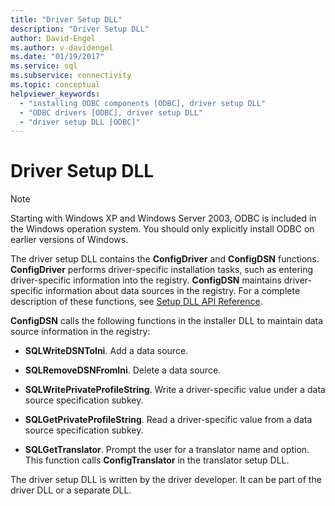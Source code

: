```yaml
---
title: "Driver Setup DLL"
description: "Driver Setup DLL"
author: David-Engel
ms.author: v-davidengel
ms.date: "01/19/2017"
ms.service: sql
ms.subservice: connectivity
ms.topic: conceptual
helpviewer_keywords:
  - "installing ODBC components [ODBC], driver setup DLL"
  - "ODBC drivers [ODBC], driver setup DLL"
  - "driver setup DLL [ODBC]"
---
```

# Driver Setup DLL
> [!NOTE]  
>  Starting with Windows XP and Windows Server 2003, ODBC is included in the Windows operation system. You should only explicitly install ODBC on earlier versions of Windows.  
  
 The driver setup DLL contains the **ConfigDriver** and **ConfigDSN** functions. **ConfigDriver** performs driver-specific installation tasks, such as entering driver-specific information into the registry. **ConfigDSN** maintains driver-specific information about data sources in the registry. For a complete description of these functions, see [Setup DLL API Reference](../../../odbc/reference/syntax/setup-dll-api-reference.md).  
  
 **ConfigDSN** calls the following functions in the installer DLL to maintain data source information in the registry:  
  
-   **SQLWriteDSNToIni**. Add a data source.  
  
-   **SQLRemoveDSNFromIni**. Delete a data source.  
  
-   **SQLWritePrivateProfileString**. Write a driver-specific value under a data source specification subkey.  
  
-   **SQLGetPrivateProfileString**. Read a driver-specific value from a data source specification subkey.  
  
-   **SQLGetTranslator**. Prompt the user for a translator name and option. This function calls **ConfigTranslator** in the translator setup DLL.  
  
 The driver setup DLL is written by the driver developer. It can be part of the driver DLL or a separate DLL.
